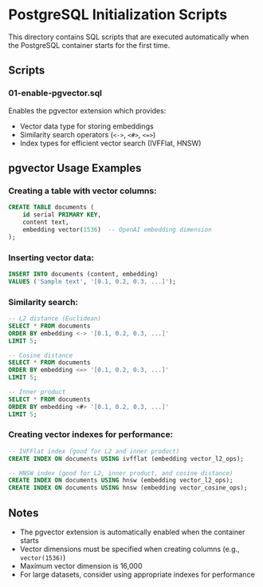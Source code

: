 # PostgreSQL Initialization Scripts

This directory contains SQL scripts that are executed automatically when the PostgreSQL container starts for the first time.

## Scripts

### 01-enable-pgvector.sql
Enables the pgvector extension which provides:
- Vector data type for storing embeddings
- Similarity search operators (`<->`, `<#>`, `<=>`)
- Index types for efficient vector search (IVFFlat, HNSW)

## pgvector Usage Examples

### Creating a table with vector columns:
```sql
CREATE TABLE documents (
    id serial PRIMARY KEY,
    content text,
    embedding vector(1536)  -- OpenAI embedding dimension
);
```

### Inserting vector data:
```sql
INSERT INTO documents (content, embedding) 
VALUES ('Sample text', '[0.1, 0.2, 0.3, ...]');
```

### Similarity search:
```sql
-- L2 distance (Euclidean)
SELECT * FROM documents 
ORDER BY embedding <-> '[0.1, 0.2, 0.3, ...]' 
LIMIT 5;

-- Cosine distance
SELECT * FROM documents 
ORDER BY embedding <=> '[0.1, 0.2, 0.3, ...]' 
LIMIT 5;

-- Inner product
SELECT * FROM documents 
ORDER BY embedding <#> '[0.1, 0.2, 0.3, ...]' 
LIMIT 5;
```

### Creating vector indexes for performance:
```sql
-- IVFFlat index (good for L2 and inner product)
CREATE INDEX ON documents USING ivfflat (embedding vector_l2_ops);

-- HNSW index (good for L2, inner product, and cosine distance)
CREATE INDEX ON documents USING hnsw (embedding vector_l2_ops);
CREATE INDEX ON documents USING hnsw (embedding vector_cosine_ops);
```

## Notes

- The pgvector extension is automatically enabled when the container starts
- Vector dimensions must be specified when creating columns (e.g., `vector(1536)`)
- Maximum vector dimension is 16,000
- For large datasets, consider using appropriate indexes for performance

